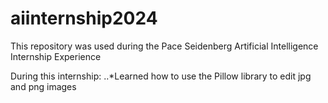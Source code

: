 # aiinternship2024

This repository was used during the Pace Seidenberg Artificial Intelligence Internship Experience 

  During this internship:
        ..*Learned how to use the Pillow library to edit jpg and png images
        
        


